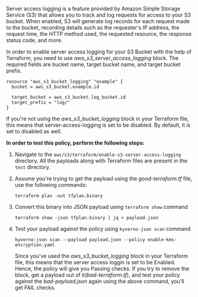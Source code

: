 Server access logging is a feature provided by Amazon Simple Storage Service (S3) that allows you to track and log requests for access to your S3 bucket. When enabled, S3 will generate log records for each request made to the bucket, recording details such as the requester's IP address, the request time, the HTTP method used, the requested resource, the response status code, and more.

In order to enable server access logging for your S3 Bucket with the help of Terraform, you need to use *aws_s3_server_access_logging* block. The required fields are bucket name, target bucket name, and target bucket prefix.

```
resource "aws_s3_bucket_logging" "example" {
  bucket = aws_s3_bucket.example.id

  target_bucket = aws_s3_bucket.log_bucket.id
  target_prefix = "log/"
}
```

If you're not using the *aws_s3_bucket_logging* block in your Terraform file, this means that server-access-logging is set to be disabled. By default, it is set to disabled as well.

**In order to test this policy, perform the following steps:**

1. Navigate to the `aws/s3/terraform/enable-s3-server-access-logging` directory. All the payloads along with Terraform files are present in the `test` directory.
   
2. Assume you're trying to get the payload using the *good-terraform.tf* file, use the following commands:
   ```
   terraform plan -out tfplan.binary
   ```
3. Convert this binary into JSON payload using `terraform show` command
   ```
   terraform show -json tfplan.binary | jq > payload.json
   ```
4. Test your payload against the policy using `kyverno-json scan` command
   ```
   kyverno-json scan --payload payload.json --policy enable-kms-encryption.yaml
   ```
   Since you've used the *aws_s3_bucket_logging* block in your Terraform file, this means that the server access loggin is set to be Enabled. Hence, the policy will give you Passing checks. If you try to remove the block, get a payload out of it(*bad-terraform.tf*), and test your policy against the *bad-payload.json* again using the above command, you'll get FAIL checks.
   